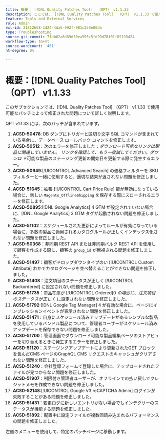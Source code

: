 ```yaml
---
title: 概要： [!DNL Quality Patches Tool]  （QPT） v1.1.33
description: ここでは、 [!DNL Quality Patches Tool]  （QPT） v1.1.33 で使用可能なパッチによって修正された問題について詳しく説明します。
feature: Tools and External Services
role: Admin
exl-id: 31812668-1d24-4da6-992f-981c259e00da
type: Troubleshooting
source-git-commit: 7fdb02a6d89d50ea593c5fd99d78101f89198424
workflow-type: tm+mt
source-wordcount: '451'
ht-degree: 0%

---
```


# 概要：[!DNL Quality Patches Tool] （QPT） v1.1.33

このサブセクションでは、[!DNL Quality Patches Tool] （QPT） v1.1.33 で使用可能なパッチによって修正された問題について詳しく説明します。

QPT v1.1.33 には、次のパッチが含まれています。

1. **ACSD-50478**: DB ダンプにトリガーと区切り文字 SQL コマンドが含まれている場合に、データベース ロールバック コマンドを修正します。
1. **ACSD-50512**：次のエラーを修正しました：*ダウンロード可能なリンクは製品に関連していません。 リンクを確認して、もう一度試してください。ダウンロ* ド可能な製品のステージング更新の開始日を更新する際に発生するエラー。
1. **ACSD-50949**:[!UICONTROL Advanced Search] の価格フィルターを SKU フィルターと一緒に使用すると、適切な結果が返されない問題を修正しました。
1. **ACSD-51645**：拡張 [!UICONTROL Cart Price Rule] 能が無効になっている場合に、新しい `Magento_OfflineShipping` を保存する際にスローされるエラーを修正します。
1. **ACSD-50895**:[!DNL Google Analytics] 4 GTM が設定されていない場合に、[!DNL Google Analytics] 3 GTM タグが起動されない問題を修正しました。
1. **ACSD-51102**：スケジュールされた更新によってルールが有効になっている場合に、多数の製品に適用されるカタログルールが正しくインデックス化されない問題を修正しました。
1. **ACSD-50368**：非同期 REST API または非同期バルク REST API を使用して顧客を作成する際に、顧客の `group_id` が無視される問題を修正しました。
1. **ACSD-51497**：顧客がドロップダウンタイプのい [!UICONTROL Custom Attribute] れかでカタログページを並べ替えることができない問題を修正しました。
1. **ACSD-51408**：注文項目のステータスが正しく [!UICONTROL Backordered] に設定されない問題を修正しました。
1. **ACSD-51735**：商品在庫が [!UICONTROL Ordered]0 *の場合に、注文項目のステータスが正しく* に設定されない問題を修正しました。
1. **ACSD-51792**:[!DNL Google Tag Manager] 4 が有効な場合に、ページにインプレッションイベントが表示されない問題を修正しました。
1. **ACSD-51471**：自身にスケジュール済みアップデートがあるシンプルな製品を使用しているバンドル製品について、管理者ユーザーがスケジュール済みアップデートを保存できない問題を修正しました。
1. **ACSD-51700**：管理画面でダウンロード可能な製品編集ページのストアビューを切り替えるときに発生するエラーを修正しました。
1. **ACSD-51120**：ステージングアップデートにより更新されたGET ブロックを含んだCMS ページのGraphQL CMS リクエストのキャッシュがクリアされない問題を修正しました。
1. **ACSD-51240**：会社登録フォームで登録した場合に、アップロードされたファイルが見つからない問題を修正しました。
1. **ACSD-51907**：制限付き管理者ユーザーが、オフラインでの払い戻しでクレジットメモを作成できない問題を修正しました。
1. **ACSD-52148**:[!UICONTROL Google V3 reCAPTCHA Admin] ログインが失敗することがある問題を修正しました。
1. **ACSD-51431**：変更ログに新しいエントリがない場合でもインデクサーのステータスが機能する問題を修正しました。
1. **ACSD-51892**：配置中に設定ファイルが複数回読み込まれるパフォーマンスの問題を修正しました。

左側のメニューを使用して、特定のパッチページに移動します。
